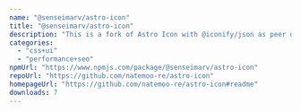 ```yaml
---
name: "@senseimarv/astro-icon"
title: "@senseimarv/astro-icon"
description: "This is a fork of Astro Icon with @iconify/json as peer dependency."
categories:
  - "css+ui"
  - "performance+seo"
npmUrl: "https://www.npmjs.com/package/@senseimarv/astro-icon"
repoUrl: "https://github.com/natemoo-re/astro-icon"
homepageUrl: "https://github.com/natemoo-re/astro-icon#readme"
downloads: 7
---
```


